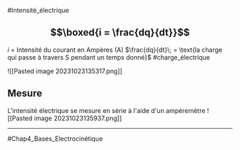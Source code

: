 #Intensité_électrique
## $$\boxed{i = \frac{dq}{dt}}$$
$i \text{ = Intensité du courant  en Ampères (A)}$
$\frac{dq}{dt}\; = \text{la charge qui passe à travers S pendant un temps donné}$ #charge_électrique

![[Pasted image 20231023135317.png]]
## Mesure
L'intensité électrique se mesure en série à l'aide d'un ampèremètre 
![[Pasted image 20231023135937.png]]
___
#Chap4_Bases_Electrocinétique